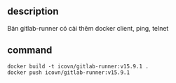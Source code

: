 ## description
Bản gitlab-runner có cài thêm docker client, ping, telnet

## command
```shell
docker build -t icovn/gitlab-runner:v15.9.1 .
docker push icovn/gitlab-runner:v15.9.1
```